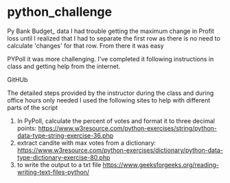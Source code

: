 # python_challenge

Py Bank Budget_ data 
I had trouble getting the maximum change in Profit loss until I realized that I had to separate the first row as there is no need to calculate 'changes' for that row. From there it was easy

PYPoll 
it was more challenging. I've completed it following instructions in class and getting help from the internet.

GitHUb 

The detailed steps provided by the instructor during the class and during office hours only needed
I used the following sites to help with different parts of the script

1. In PyPoll, calculate the percent of votes and format it to three decimal points:
  https://www.w3resource.com/python-exercises/string/python-data-type-string-exercise-36.php
2. extract candite with max votes from a dictionary:
  https://www.w3resource.com/python-exercises/dictionary/python-data-type-dictionary-exercise-80.php
3. to write the output to a txt file
  https://www.geeksforgeeks.org/reading-writing-text-files-python/

